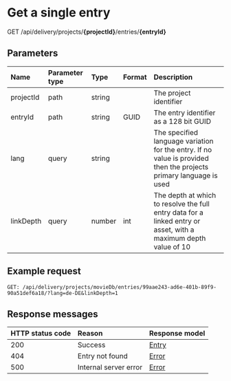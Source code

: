 # Get a single entry

<span class="label label--get">GET</span> /api/delivery/projects/**{projectId}**/entries/**{entryId}**

## Parameters

| Name | Parameter type | Type | Format | Description |
|:-|:-|:-|:-|:-|
| projectId | path | string | | The project identifier |
| entryId | path | string | GUID | The entry identifier as a 128 bit GUID |
| lang | query | string | | The specified language variation for the entry. If no value is provided then the projects primary language is used |
| linkDepth | query | number | int | The depth at which to resolve the full entry data for a linked entry or asset, with a maximum depth value of 10 |

## Example request

```http
GET: /api/delivery/projects/movieDb/entries/99aae243-ad6e-401b-89f9-90a51def6a18/?lang=de-DE&linkDepth=1
```

## Response messages
| HTTP status code | Reason | Response model |
|:-|:-|:-|
| 200 | Success | [Entry](/model/entry.md) |
| 404 | Entry not found | [Error](/key-concepts/errors.md) |
| 500 | Internal server error | [Error](/key-concepts/errors.md) |

